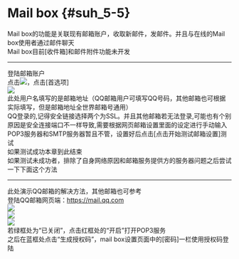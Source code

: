 # Mail box {#suh_5-5}
Mail box的功能是关联现有邮箱账户，收取新邮件，发邮件。并且与在线的Mail box使用者通过邮件聊天<br>
Mail box目前[收件箱]和邮件附件功能未开发<br>
***
登陆邮箱账户<br>
点击![](https://github.com/LiyroPen/SAO_Utils_help/tree/master/Images/5-5-1.jpg)，点击[首选项]<br>
![](https://github.com/LiyroPen/SAO_Utils_help/tree/master/Images/5-5-2.jpg)<br>
此处用户名填写的是邮箱地址（QQ邮箱用户可填写QQ号码，其他邮箱也可根据实际填写，但是邮箱地址全世界邮箱号通用）<br>
QQ登录的,记得安全链接选择两个为SSL。并且其他邮箱若无法登录,可能也有个别原因是安全连接端口不一样导致,需要根据网页邮箱设置里面的设定进行手动输入<br>
POP3服务器和SMTP服务器暂且不管，设置好后点击[点击开始测试邮箱设置]测试<br>
如果测试成功本章到此结束<br>
如果测试未成功者，排除了自身网络原因和邮箱服务提供方的服务器问题之后尝试一下下面这个方法
***
此处演示QQ邮箱的解决方法，其他邮箱也可参考<br>
登陆QQ邮箱网页端：https://mail.qq.com<br>
![](https://github.com/LiyroPen/SAO_Utils_help/tree/master/Images/5-5-3.jpg)<br>
![](https://github.com/LiyroPen/SAO_Utils_help/tree/master/Images/5-5-4.jpg)<br>
![](https://github.com/LiyroPen/SAO_Utils_help/tree/master/Images/5-5-5.jpg)<br>
若绿框处为“已关闭”，点击红框处的“开启”打开POP3服务<br>
之后在蓝框处点击“生成授权码”，mail box设置页面中的[密码]一栏使用授权码登陆
